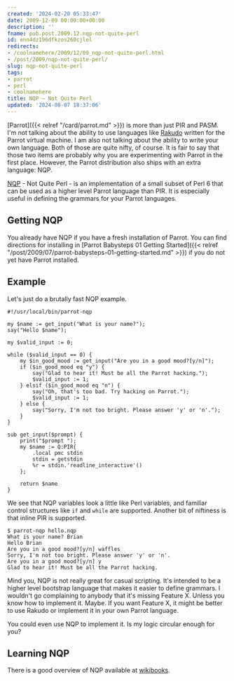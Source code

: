 ```yaml
---
created: '2024-02-20 05:33:47'
date: 2009-12-09 00:00:00+00:00
description: ''
fname: pub.post.2009.12.nqp-not-quite-perl
id: enn4dz196dfkzos260cjlel
redirects:
- /coolnamehere/2009/12/09_nqp-not-quite-perl.html
- /post/2009/nqp-not-quite-perl/
slug: nqp-not-quite-perl
tags:
- parrot
- perl
- coolnamehere
title: NQP — Not Quite Perl
updated: '2024-08-07 18:37:06'
---
```


[Rakudo]: http://rakudo.org
[NQP]: http://docs.parrot.org/parrot/latest/html/docs/book/pct/ch05_nqp.pod.html

[Parrot]({{< relref "/card/parrot.md" >}}) is more than just PIR and PASM. I'm not talking about the
ability to use languages like [Rakudo][] written for the Parrot virtual
machine. I am also not talking about the ability to write your own language.
Both of those are quite nifty, of course. It is fair to say that those two
items are probably why you are experimenting with Parrot in the first place.
However, the Parrot distribution also ships with an extra language: NQP.
<!--more-->

[NQP][] - Not Quite Perl - is an implementation of a small subset of Perl 6 that
can be used as a higher level Parrot language than PIR. It is especially useful
in defining the grammars for your Parrot languages.

## Getting NQP

You already have NQP if you have a fresh installation of Parrot. You can find directions for installing in [Parrot Babysteps 01 Getting Started]({{< relref "/post/2009/07/parrot-babysteps-01-getting-started.md" >}}) if you do not yet have Parrot installed.

## Example

Let's just do a brutally fast NQP example.

    #!/usr/local/bin/parrot-nqp

    my $name := get_input("What is your name?");
    say("Hello $name");

    my $valid_input := 0;

    while ($valid_input == 0) {
        my $in_good_mood := get_input("Are you in a good mood?[y/n]");
        if ($in_good_mood eq "y") {
            say("Glad to hear it! Must be all the Parrot hacking.");
            $valid_input := 1;
        } elsif ($in_good_mood eq "n") {
            say("Oh, that's too bad. Try hacking on Parrot.");
            $valid_input := 1;
        } else {
            say("Sorry, I'm not too bright. Please answer 'y' or 'n'.");
        }
    }

    sub get_input($prompt) {
        print("$prompt ");
        my $name := Q:PIR{
            .local pmc stdin
            stdin = getstdin
            %r = stdin.'readline_interactive'()
        };

        return $name
    }

We see that NQP variables look a little like Perl variables, and familiar
control structures like `if` and `while` are supported. Another bit of niftiness
is that inline PIR is supported.

    $ parrot-nqp hello.nqp
    What is your name? Brian
    Hello Brian
    Are you in a good mood?[y/n] waffles
    Sorry, I'm not too bright. Please answer 'y' or 'n'.
    Are you in a good mood?[y/n] y
    Glad to hear it! Must be all the Parrot hacking.

Mind you, NQP is not really great for casual scripting. It's intended to be
a higher level bootstrap language that makes it easier to define grammars.
I wouldn't go complaining to anybody that it's missing Feature X. Unless you
know how to implement it. Maybe. If you want Feature X, it might be better
to use Rakudo or implement it in your own Parrot language.

You could even use NQP to implement it. Is my logic circular enough for
you?

## Learning NQP

There is a good overview of NQP available at
[wikibooks](http://en.wikibooks.org/wiki/Parrot_Virtual_Machine/Not_Quite_Perl).